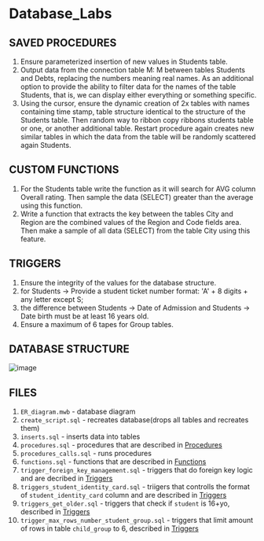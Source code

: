 # Database_Labs

## <a name="procedures"></a> SAVED PROCEDURES
1. Ensure parameterized insertion of new values in
Students table.
2. Output data from the connection table M: M between
tables Students and Debts, replacing the numbers
meaning real names. As an additional option to provide
the ability to filter data for the names of the table Students,
that is, we can display either everything or something specific.
3. Using the cursor, ensure the dynamic creation of 2x
tables with names containing time stamp, table structure
identical to the structure of the Students table. Then random
way to ribbon copy ribbons students table or
one, or another additional table. Restart
procedure again creates new similar tables in which
the data from the table will be randomly scattered again
Students.
## CUSTOM FUNCTIONS <a name="functions"></a>
1. For the Students table write the function as it will search for AVG
column Overall rating. Then sample the data
(SELECT) greater than the average using this
function.
2. Write a function that extracts the key between the tables
City and Region are the combined values of the Region and Code fields
area. Then make a sample of all data (SELECT) from the table
City using this feature.
## TRIGGERS <a name="triggers"></a>
1. <a name="triggers/fk"></a> Ensure the integrity of the values for the database structure.
2. <a name="triggers/format"></a>for Students → Provide a student ticket number
format: 'A' + 8 digits + any letter except S;
3. <a name="triggers/age"></a>the difference between Students → Date of Admission and Students → Date
birth must be at least 16 years old.
4. <a name="triggers/limit"></a>Ensure a maximum of 6 tapes for
Group tables. 
## DATABASE STRUCTURE
![image](https://user-images.githubusercontent.com/74894799/145216229-993d0ea9-de52-43f7-983b-69b106a37d95.png)
## FILES
1. `ER_diagram.mwb` - database diagram
2. `create_script.sql` - recreates database(drops all tables and recreates them)
3. `inserts.sql` - inserts data into tables
4. `procedures.sql` - procedures that are described in [Procedures](#procedures)
5. `procedures_calls.sql` - runs procedures
6. `functions.sql` - functions that are described in [Functions](#functions)
7. `trigger_foreign_key_management.sql` - triggers that do foreign key logic and are decribed in [Triggers](#triggers/fk)
8. `triggers_student_identity_card.sql` - triigers that controlls the format of `student_identity_card` column and are described in [Triggers](#triggers/format)
9. `triggers_get_older.sql` - triggers that check if `student` is 16+yo, described in [Triggers](#triggers/age)
10. `trigger_max_rows_number_student_group.sql` - triggers that limit amount of rows in table `child_group` to 6, described in [Triggers](#triggers/limit)
